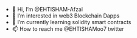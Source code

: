 - 👋 Hi, I’m @EHTISHAM-Afzal
- 👀 I’m interested in web3 Blockchain Dapps 
- 🌱 I’m currently learning solidity smart contracts
- 📫 How to reach me @EHTISHAMoo7 twitter 

<!---
EHTISHAM-Afzal/EHTISHAM-Afzal is a ✨ special ✨ repository because its `README.md` (this file) appears on your GitHub profile.
You can click the Preview link to take a look at your changes.
--->

